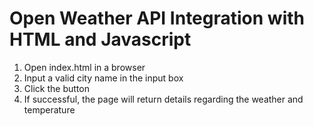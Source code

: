 # Open Weather API Integration with HTML and Javascript
1. Open index.html in a browser
2. Input a valid city name in the input box
3. Click the button
4. If successful, the page will return details regarding the weather and temperature
